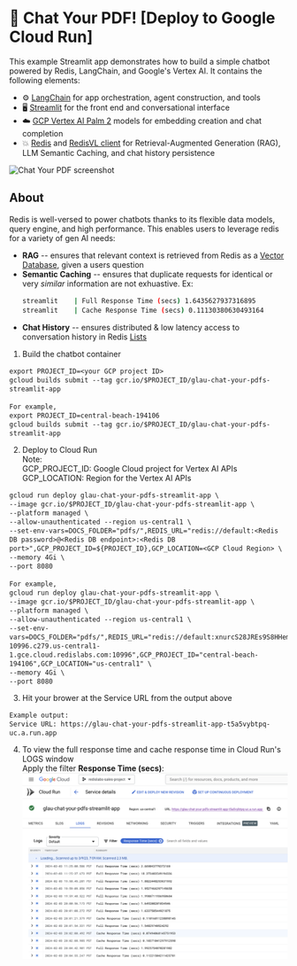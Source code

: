 # 📃 Chat Your PDF! [Deploy to Google Cloud Run]

This example Streamlit app demonstrates how to build a simple chatbot powered by Redis, LangChain, and Google's Vertex AI. It contains the following elements:

- ⚙️ [LangChain](https://python.langchain.com/docs/get_started/introduction.html) for app orchestration, agent construction, and tools
- 🖥️ [Streamlit](https://docs.streamlit.io/knowledge-base/tutorials/build-conversational-apps) for the front end and conversational interface
- ☁️ [GCP Vertex AI Palm 2](https://cloud.google.com/vertex-ai/docs/generative-ai/start/quickstarts/api-quickstart) models for embedding creation and chat completion
- 💥 [Redis](https://redis.io) and [RedisVL client](https://redisvl.com) for Retrieval-Augmented Generation (RAG), LLM Semantic Caching, and chat history persistence

![Chat Your PDF screenshot](https://github.com/RedisVentures/gcp-redis-llm-stack/assets/20304844/fdf24716-965a-4a66-88b2-761427ff61c0)

## About
Redis is well-versed to power chatbots thanks to its flexible data models, query engine, and high performance. This enables users to leverage redis for a variety of gen AI needs:
- **RAG** -- ensures that relevant context is retrieved from Redis as a [Vector Database](https://redis.com/solutions/use-cases/vector-database), given a users question
- **Semantic Caching** -- ensures that duplicate requests for identical or very *similar* information are not exhuastive. Ex:
    ```bash
    streamlit    | Full Response Time (secs) 1.6435627937316895
    streamlit    | Cache Response Time (secs) 0.11130380630493164
    ```
- **Chat History** -- ensures distributed & low latency access to conversation history in Redis [Lists](https://redis.io/docs/data-types/lists/)

    
1) Build the chatbot container
```
export PROJECT_ID=<your GCP project ID>
gcloud builds submit --tag gcr.io/$PROJECT_ID/glau-chat-your-pdfs-streamlit-app

For example,
export PROJECT_ID=central-beach-194106
gcloud builds submit --tag gcr.io/$PROJECT_ID/glau-chat-your-pdfs-streamlit-app
```
     
2) Deploy to Cloud Run    
Note:    
GCP_PROJECT_ID: Google Cloud project for Vertex AI APIs    
GCP_LOCATION: Region for the Vertex AI APIs    
```
gcloud run deploy glau-chat-your-pdfs-streamlit-app \
--image gcr.io/$PROJECT_ID/glau-chat-your-pdfs-streamlit-app \
--platform managed \
--allow-unauthenticated --region us-central1 \
--set-env-vars=DOCS_FOLDER="pdfs/",REDIS_URL="redis://default:<Redis DB password>@<Redis DB endpoint>:<Redis DB port>",GCP_PROJECT_ID=${PROJECT_ID},GCP_LOCATION=<GCP Cloud Region> \
--memory 4Gi \
--port 8080 

For example,
gcloud run deploy glau-chat-your-pdfs-streamlit-app \
--image gcr.io/$PROJECT_ID/glau-chat-your-pdfs-streamlit-app \
--platform managed \
--allow-unauthenticated --region us-central1 \
--set-env-vars=DOCS_FOLDER="pdfs/",REDIS_URL="redis://default:xnurcS28JREs9S8HHemx2cKc1jLFi3ua@redis-10996.c279.us-central1-1.gce.cloud.redislabs.com:10996",GCP_PROJECT_ID="central-beach-194106",GCP_LOCATION="us-central1" \
--memory 4Gi \
--port 8080 
```
    
3) Hit your brower at the Service URL from the output above 
```
Example output:
Service URL: https://glau-chat-your-pdfs-streamlit-app-t5a5vybtpq-uc.a.run.app
```
   
4) To view the full response time and cache response time in Cloud Run's LOGS window    
Apply the filter **Response  Time (secs)**:
![Cloud Run LOGS](./img/cloudRunLogs.png)

    
